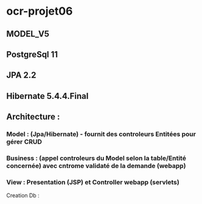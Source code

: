 # ocr-projet06
##  MODEL_V5
##
## PostgreSql 11
## JPA 2.2
## Hibernate 5.4.4.Final
##
## Architecture :  
### Model :  (Jpa/Hibernate) - fournit des controleurs Entitées pour gérer CRUD
### Business : (appel controleurs du Model selon la table/Entité concernée) avec cntrome validaté de la demande (webapp)
### View  : Presentation (JSP) et Controller webapp (servlets)

Creation Db :
 




